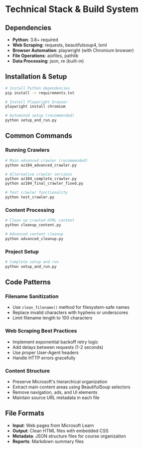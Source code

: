 # Technical Stack & Build System

## Dependencies
- **Python**: 3.8+ required
- **Web Scraping**: requests, beautifulsoup4, lxml
- **Browser Automation**: playwright (with Chromium browser)
- **File Operations**: aiofiles, pathlib
- **Data Processing**: json, re (built-in)

## Installation & Setup
```bash
# Install Python dependencies
pip install -r requirements.txt

# Install Playwright browser
playwright install chromium

# Automated setup (recommended)
python setup_and_run.py
```

## Common Commands

### Running Crawlers
```bash
# Main advanced crawler (recommended)
python az104_advanced_crawler.py

# Alternative crawler versions
python az104_complete_crawler.py
python az104_final_crawler_fixed.py

# Test crawler functionality
python test_crawler.py
```

### Content Processing
```bash
# Clean up crawled HTML content
python cleanup_content.py

# Advanced content cleanup
python advanced_cleanup.py
```

### Project Setup
```bash
# Complete setup and run
python setup_and_run.py
```

## Code Patterns

### Filename Sanitization
- Use `clean_filename()` method for filesystem-safe names
- Replace invalid characters with hyphens or underscores
- Limit filename length to 100 characters

### Web Scraping Best Practices
- Implement exponential backoff retry logic
- Add delays between requests (1-2 seconds)
- Use proper User-Agent headers
- Handle HTTP errors gracefully

### Content Structure
- Preserve Microsoft's hierarchical organization
- Extract main content areas using BeautifulSoup selectors
- Remove navigation, ads, and UI elements
- Maintain source URL metadata in each file

## File Formats
- **Input**: Web pages from Microsoft Learn
- **Output**: Clean HTML files with embedded CSS
- **Metadata**: JSON structure files for course organization
- **Reports**: Markdown summary files